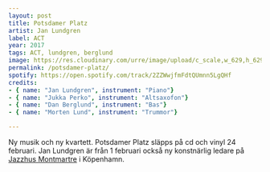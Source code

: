 ```yaml
---
layout: post
title: Potsdamer Platz
artist: Jan Lundgren
label: ACT
year: 2017
tags: ACT, lundgren, berglund
image: https://res.cloudinary.com/urre/image/upload/c_scale,w_629,h_629/v1486916837/Potsdamer-Platz_teaser_700x_imfb5p.jpg
permalink: /potsdamer-platz/
spotify: https://open.spotify.com/track/2ZZWwjfmFdtQUmnn5LgQHf
credits: 
- { name: "Jan Lundgren", instrument: "Piano"}
- { name: "Jukka Perko", instrument: "Altsaxofon"}
- { name: "Dan Berglund", instrument: "Bas"}
- { name: "Morten Lund", instrument: "Trummor"}

---
```


Ny musik och ny kvartett. Potsdamer Platz släpps på cd och vinyl 24 februari. Jan Lundgren är från 1 februari också ny konstnärlig ledare på [Jazzhus Montmartre](http://jazzhusmontmartre.dk/) i Köpenhamn.